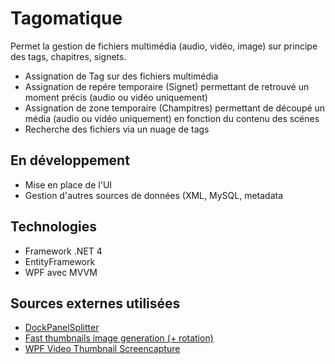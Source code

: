 # Tagomatique
Permet la gestion de fichiers multimédia (audio, vidéo, image) sur principe des tags, chapitres, signets.

* Assignation de Tag sur des fichiers multimédia
* Assignation de repére temporaire (Signet) permettant de retrouvé un moment précis (audio ou vidéo uniquement)
* Assignation de zone temporaire (Champitres) permettant de découpé un média (audio ou vidéo uniquement) en fonction du contenu des scénes
* Recherche des fichiers via un nuage de tags

## En développement
* Mise en place de l'UI
* Gestion d'autres sources de données (XML, MySQL, metadata

## Technologies
* Framework .NET 4
* EntityFramework
* WPF avec MVVM

## Sources externes utilisées
* [DockPanelSplitter](http://www.codeproject.com/KB/WPF/DockPanelSplitter.aspx)
* [Fast thumbnails image generation (+ rotation)](http://slouge.wordpress.com/2009/10/28/wpf-fast-thumbnails-image-generation-rotation/)
* [WPF Video Thumbnail Screencapture](http://wpfvideothumbnail.codeplex.com/)
